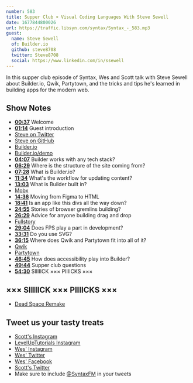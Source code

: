 ```yaml
---
number: 583
title: Supper Club × Visual Coding Languages With Steve Sewell
date: 1677844800026
url: https://traffic.libsyn.com/syntax/Syntax_-_583.mp3
guest:
  name: Steve Sewell
  of: Builder.io
  github: steve8708
  twitter: Steve8708
  social: https://www.linkedin.com/in/ssewell
---
```


In this supper club episode of Syntax, Wes and Scott talk with Steve Sewell about Builder.io, Qwik, Partytown, and the tricks and tips he's learned in building apps for the modern web.

## Show Notes

- **[00:37](#t=00:37)** Welcome
- **[01:14](#t=01:14)** Guest introduction
- [Steve on Twitter](https://twitter.com/Steve8708)
- [Steve on GitHub](https://github.com/steve8708)
- [Builder.io](https://www.builder.io/)
- [Builder.io/demo](https://builder.io/demo)
- **[04:07](#t=04:07)** Builder works with any tech stack?
- **[06:29](#t=06:29)** Where is the structure of the site coming from?
- **[07:28](#t=07:28)** What is Builder.io?
- **[11:34](#t=11:34)** What's the workflow for updating content?
- **[13:03](#t=13:03)** What is Builder built in?
- [Mobx](https://mobx.js.org/README.html)
- **[14:36](#t=14:36)** Moving from Figma to HTML
- **[18:41](#t=18:41)** Is an app like this divs all the way down?
- **[24:55](#t=24:55)** Stories of browser gremlins building?
- **[26:29](#t=26:29)** Advice for anyone building drag and drop
- [Fullstory](https://www.fullstory.com)
- **[29:04](#t=29:04)** Does FPS play a part in development?
- **[33:31](#t=33:31)** Do you use SVG?
- **[36:15](#t=36:15)** Where does Qwik and Partytown fit into all of it?
- [Qwik](https://qwik.builder.io)
- [Partytown](https://partytown.builder.io)
- **[46:45](#t=46:45)** How does accessibility play into Builder?
- **[49:44](#t=49:44)** Supper club questions
- **[54:30](#t=54:30)** SIIIIICK ××× PIIIICKS ×××

## ××× SIIIIICK ××× PIIIICKS ×××

- [Dead Space Remake](<https://en.wikipedia.org/wiki/Dead_Space_(2023_video_game)>)

## Tweet us your tasty treats

- [Scott's Instagram](https://www.instagram.com/stolinski/)
- [LevelUpTutorials Instagram](https://www.instagram.com/LevelUpTutorials/)
- [Wes' Instagram](https://www.instagram.com/wesbos/)
- [Wes' Twitter](https://twitter.com/wesbos)
- [Wes' Facebook](https://www.facebook.com/wesbos.developer)
- [Scott's Twitter](https://twitter.com/stolinski)
- Make sure to include [@SyntaxFM](https://twitter.com/SyntaxFM) in your tweets
